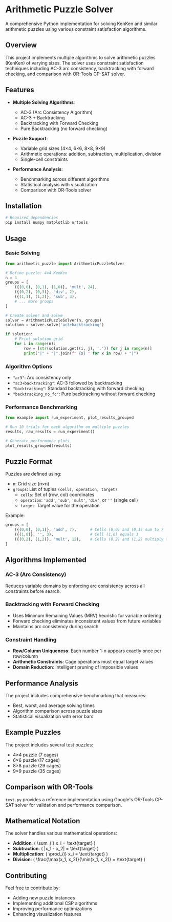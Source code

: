 # Arithmetic Puzzle Solver

A comprehensive Python implementation for solving KenKen and similar arithmetic puzzles using various constraint satisfaction algorithms.

## Overview

This project implements multiple algorithms to solve arithmetic puzzles (KenKen) of varying sizes. The solver uses constraint satisfaction techniques including AC-3 arc consistency, backtracking with forward checking, and comparison with OR-Tools CP-SAT solver.

## Features

- **Multiple Solving Algorithms**:
  - AC-3 (Arc Consistency Algorithm)
  - AC-3 + Backtracking
  - Backtracking with Forward Checking
  - Pure Backtracking (no forward checking)
  
- **Puzzle Support**:
  - Variable grid sizes (4×4, 6×6, 8×8, 9×9)
  - Arithmetic operations: addition, subtraction, multiplication, division
  - Single-cell constraints
  
- **Performance Analysis**:
  - Benchmarking across different algorithms
  - Statistical analysis with visualization
  - Comparison with OR-Tools solver


## Installation

```bash
# Required dependencies
pip install numpy matplotlib ortools
```

## Usage

### Basic Solving

```python
from arithmetic_puzzle import ArithmeticPuzzleSolver

# Define puzzle: 4×4 KenKen
n = 4
groups = [
    ({(0,0), (0,1), (1,0)}, 'mult', 24),
    ({(0,2), (0,3)}, 'div', 2),
    ({(1,1), (1,2)}, 'sub', 3),
    # ... more groups
]

# Create solver and solve
solver = ArithmeticPuzzleSolver(n, groups)
solution = solver.solve('ac3+backtracking')

if solution:
    # Print solution grid
    for i in range(n):
        row = [str(solution.get((i, j), '.')) for j in range(n)]
        print("|" + "|".join(f" {x} " for x in row) + "|")
```

### Algorithm Options

- `"ac3"`: Arc consistency only
- `"ac3+backtracking"`: AC-3 followed by backtracking
- `"backtracking"`: Standard backtracking with forward checking
- `"backtracking_no_fc"`: Pure backtracking without forward checking

### Performance Benchmarking

```python
from example import run_experiment, plot_results_grouped

# Run 10 trials for each algorithm on multiple puzzles
results, raw_results = run_experiment()

# Generate performance plots
plot_results_grouped(results)
```

## Puzzle Format

Puzzles are defined using:
- `n`: Grid size (n×n)
- `groups`: List of tuples `(cells, operation, target)`
  - `cells`: Set of (row, col) coordinates
  - `operation`: `'add'`, `'sub'`, `'mult'`, `'div'`, or `''` (single cell)
  - `target`: Target value for the operation

Example:
```python
groups = [
    ({(0,0), (0,1)}, 'add', 7),      # Cells (0,0) and (0,1) sum to 7
    ({(1,0)}, '', 3),                # Cell (1,0) equals 3
    ({(0,2), (1,2)}, 'mult', 12),    # Cells (0,2) and (1,2) multiply to 12
]
```

## Algorithms Implemented

### AC-3 (Arc Consistency)
Reduces variable domains by enforcing arc consistency across all constraints before search.

### Backtracking with Forward Checking
- Uses Minimum Remaining Values (MRV) heuristic for variable ordering
- Forward checking eliminates inconsistent values from future variables
- Maintains arc consistency during search

### Constraint Handling
- **Row/Column Uniqueness**: Each number 1-n appears exactly once per row/column
- **Arithmetic Constraints**: Cage operations must equal target values
- **Domain Reduction**: Intelligent pruning of impossible values

## Performance Analysis

The project includes comprehensive benchmarking that measures:
- Best, worst, and average solving times
- Algorithm comparison across puzzle sizes
- Statistical visualization with error bars

## Example Puzzles

The project includes several test puzzles:
- 4×4 puzzle (7 cages)
- 6×6 puzzle (17 cages) 
- 8×8 puzzle (29 cages)
- 9×9 puzzle (35 cages)

## Comparison with OR-Tools

`test.py` provides a reference implementation using Google's OR-Tools CP-SAT solver for validation and performance comparison.

## Mathematical Notation

The solver handles various mathematical operations:
- **Addition**: \( \sum_{i} x_i = \text{target} \)
- **Subtraction**: \( |x_1 - x_2| = \text{target} \)
- **Multiplication**: \( \prod_{i} x_i = \text{target} \)
- **Division**: \( \frac{\max(x_1, x_2)}{\min(x_1, x_2)} = \text{target} \)

## Contributing

Feel free to contribute by:
- Adding new puzzle instances
- Implementing additional CSP algorithms
- Improving performance optimizations
- Enhancing visualization features

